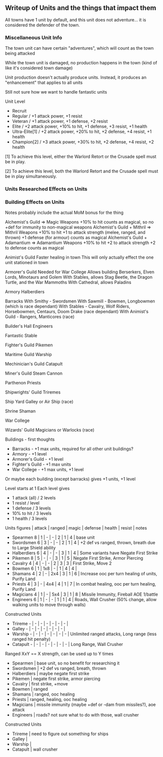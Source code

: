 ## Writeup of Units and the things that impact them

All towns have 1 unit by default, and this unit does not adventure... it is considered the defender of the town.


### Miscellaneous Unit Info

The town unit can have certain "adventures", which will count as the town being attacked

While the town unit is damaged, no production happens in the town (kind of like it's considered town damage)

Unit production doesn't actually produce units. Instead, it produces an "enhancement" that applies to all
units

Still not sure how we want to handle fantastic units

Unit Level
- Recruit
- Regular / +1 attack power, +1 resist
- Veteran / +1 attack power, +1 defense, +2 resist
- Elite / +2 attack power, +10% to hit, +1 defense, +3 resist, +1 health
- Ultra-Elite[1] / +2 attack power, +20% to hit, +2 defense, +4 resist, +1 health
- Champion[2] / +3 attack power, +30% to hit, +2 defense, +4 resist, +2 health

[1] To achieve this level, either the Warlord Retort or the Crusade spell must be in play.

[2] To achieve this level, both the Warlord Retort and the Crusade spell must be in play simultaneously.


### Units Researched Effects on Units


### Building Effects on Units

Notes probably include the actual MoM bonus for the thing

Alchemist's Guild => Magic Weapons
    +10% to hit
    counts as magical, so no +def for immunity to non-magical weapons
Alchemist's Guild + Mithril => Mithril Weapons
    +10% to hit
    +1 to attack strength (melee, ranged, and thrown)
    +1 defense (for armour)
    counts as magical
Alchemist's Guild + Adamantium => Adamantium Weapons
    +10% to hit
    +2 to attack strength
    +2 to defense
    counts as magical

Animist's Guild
    Faster healing in town
    This will only actually effect the one unit stationed in town

Armorer's Guild
    Needed for War College
    Allows building Berserkers, Elven Lords, Minotaurs and Golem
    With Stables, allows Stag Beetle, the Dragon Turtle, and the War Mammoths
    With Cathedral, allows Paladins

Armory
    Halberdiers

Barracks
    With Smithy - Swordsmen
    With Sawmill - Bowmen, Longbowmen (which is race dependant)
    With Stables - Cavalry, Wolf Riders, Horsebowmen, Centaurs, Doom Drake (race dependant)
    With Animist's Guild - Rangers, Manticores (race)

Builder's Hall
    Engineers

Fantastic Stable

Fighter's Guild
    Pikemen

Maritime Guild
    Warship

Mechinician's Guild
    Catapult

Miner's Guild
    Steam Cannon

Parthenon
    Priests

Shipwrights' Guild
    Triremes

Ship Yard
    Galley or Air Ship (race)

Shrine
    Shaman

War College

Wizards' Guild
    Magicians or Warlocks (race)



Buildings - first thoughts
- Barracks - +1 max units, required for all other unit buildings?
- Armory - +1 level
- Armorer's Guild  - +1 level
- Fighter's Guild - +1 max units
- War College - +1 max units, +1 level

Or maybe each building (except barracks) gives +1 units, +1 level

Level starts at 1
Each level gives
  + 1 attack (all) / 2 levels
  + 1 resist / level
  + 1 defense / 3 levels
  + 10% to hit / 3 levels
  + 1 health / 3 levels


Units         figures | attack | ranged | magic | defense | health | resist | notes
- Spearmen    8       | 1      | -      | -     | 2       | 1      | 4      | base unit
- Swordsmen   6       | 3      | -      | -     | 2       | 1      | 4      | +2 def vs ranged, thrown, breath due to Large Shield ability
- Halberdiers 6       | 4      | -      | -     | 3       | 1      | 4      | Some variants have Negate First Strike
- Pikemen     8       | 5      | -      | -     | 3       | 1      | 5      | Negate First Strike, Armor Piercing
- Cavalry     4       | 4      | -      | -     | 2       | 3      | 3      | First Strike, Move 2
- Bowmen      6       | 1      | 1x8    | -     | 1       | 4      | 4      |
- Shamans     4       | 2      | -      | 2x4   | 3       | 1      | 6      | Increase ooc per turn healing of units, Purify Land
- Priests     4       | 3      | -      | 4x4   | 4       | 1      | 7      | In combat healing, ooc per turn healing, Purify Land
- Magicians   4       | 1      | -      | 5x4   | 3       | 1      | 8      | Missile Immunity, Fireball AOE 1/battle
- Engineers   6       | 1      | -      | -     | 1       | 1      | 4      | Roads, Wall Crusher (50% change, allow walking units to move through walls)

Constructed Units
- Trireme     -       | -      | -      | -     | -       | -      | -      |
- Galley      -       | -      | -      | -     | -       | -      | -      |
- Warship     -       | -      | -      | -     | -       | -      | -      | Unlimited ranged attacks, Long range (less ranged hit penalty)
- Catapult    -       | -      | -      | -     | -       | -      | -      | Long Range, Wall Crusher

Ranged XxY == X strength, can be used up to Y times

- Spearmen    | base unit, so no benefit for researching it
- Swordsmen   | +2 def vs ranged, breath, thrown
- Halberdiers | maybe negate first strike
- Pikemen     | negate first strike, armor piercing
- Cavalry     | first strike, +move
- Bowmen      | ranged
- Shamans     | ranged, ooc healing
- Priests     | ranged, healing, ooc healing
- Magicians   | missile immunity (maybe +def or -dam from missiles?), aoe attack
- Engineers   | roads? not sure what to do with those, wall crusher

Constructed Units
- Trireme     | need to figure out something for ships
- Galley      |
- Warship     |
- Catapult    | wall crusher
